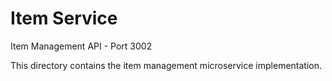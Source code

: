 # Item Service

Item Management API - Port 3002

This directory contains the item management microservice implementation.